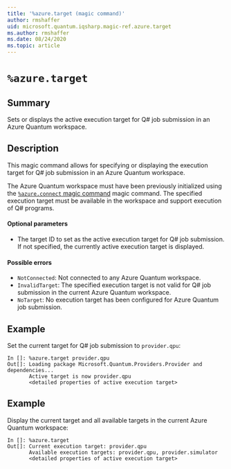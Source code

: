 ```yaml
---
title: '%azure.target (magic command)'
author: rmshaffer
uid: microsoft.quantum.iqsharp.magic-ref.azure.target
ms.author: rmshaffer
ms.date: 08/24/2020
ms.topic: article
---
```


<!--
    NB: This file has been automatically generated from Microsoft.Quantum.IQSharp.AzureClient.dll,
        please do not manually edit it.

    [DEBUG] JSON source:
        {"Name": "%azure.target", "Documentation": {"Summary": "Sets or displays the active execution target for Q# job submission in an Azure Quantum workspace.", "Full": null, "Description": "\r\nThis magic command allows for specifying or displaying the execution target for Q# job submission\r\nin an Azure Quantum workspace.\r\n\r\nThe Azure Quantum workspace must have been previously initialized\r\nusing the [`%azure.connect` magic command](https://docs.microsoft.com/qsharp/api/iqsharp-magic/azure.connect)\r\nmagic command. The specified execution target must be available in the workspace and support execution of Q# programs.\r\n\r\n#### Optional parameters\r\n\r\n- The target ID to set as the active execution target for Q# job submission. If not specified,\r\nthe currently active execution target is displayed.\r\n\r\n#### Possible errors\r\n\r\n- `NotConnected`: Not connected to any Azure Quantum workspace.\r\n- `InvalidTarget`: The specified execution target is not valid for Q# job submission in the current Azure Quantum workspace.\r\n- `NoTarget`: No execution target has been configured for Azure Quantum job submission.\r\n                    ", "Remarks": null, "Examples": ["\r\nSet the current target for Q# job submission to `provider.qpu`:\r\n```\r\nIn []: %azure.target provider.qpu\r\nOut[]: Loading package Microsoft.Quantum.Providers.Provider and dependencies...\r\n       Active target is now provider.qpu\r\n       <detailed properties of active execution target>\r\n```\r\n                        ", "\r\nDisplay the current target and all available targets in the current Azure Quantum workspace:\r\n```\r\nIn []: %azure.target\r\nOut[]: Current execution target: provider.qpu\r\n       Available execution targets: provider.qpu, provider.simulator\r\n       <detailed properties of active execution target>\r\n```\r\n                        "], "SeeAlso": null}, "AssemblyName": "Microsoft.Quantum.IQSharp.AzureClient"}
-->

# `%azure.target`

## Summary

Sets or displays the active execution target for Q# job submission in an Azure Quantum workspace.

## Description

This magic command allows for specifying or displaying the execution target for Q# job submission
in an Azure Quantum workspace.

The Azure Quantum workspace must have been previously initialized
using the [`%azure.connect` magic command](https://docs.microsoft.com/qsharp/api/iqsharp-magic/azure.connect)
magic command. The specified execution target must be available in the workspace and support execution of Q# programs.

#### Optional parameters

- The target ID to set as the active execution target for Q# job submission. If not specified,
the currently active execution target is displayed.

#### Possible errors

- `NotConnected`: Not connected to any Azure Quantum workspace.
- `InvalidTarget`: The specified execution target is not valid for Q# job submission in the current Azure Quantum workspace.
- `NoTarget`: No execution target has been configured for Azure Quantum job submission.

## Example

Set the current target for Q# job submission to `provider.qpu`:
```
In []: %azure.target provider.qpu
Out[]: Loading package Microsoft.Quantum.Providers.Provider and dependencies...
       Active target is now provider.qpu
       <detailed properties of active execution target>
```

## Example

Display the current target and all available targets in the current Azure Quantum workspace:
```
In []: %azure.target
Out[]: Current execution target: provider.qpu
       Available execution targets: provider.qpu, provider.simulator
       <detailed properties of active execution target>
```
